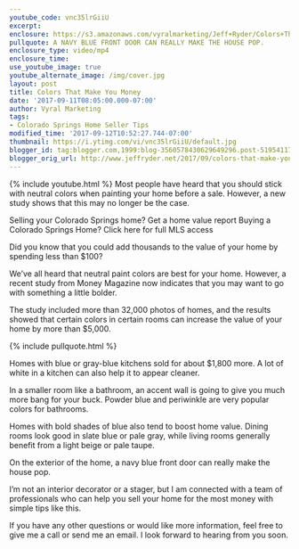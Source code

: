 ```yaml
---
youtube_code: vnc35lrGiiU
excerpt:
enclosure: https://s3.amazonaws.com/vyralmarketing/Jeff+Ryder/Colors+That+Make+You+Money+-+Colorado+Springs+Real+Estate+Agent.mp4
pullquote: A NAVY BLUE FRONT DOOR CAN REALLY MAKE THE HOUSE POP.
enclosure_type: video/mp4
enclosure_time:
use_youtube_image: true
youtube_alternate_image: /img/cover.jpg
layout: post
title: Colors That Make You Money
date: '2017-09-11T08:05:00.000-07:00'
author: Vyral Marketing
tags:
- Colorado Springs Home Seller Tips
modified_time: '2017-09-12T10:52:27.744-07:00'
thumbnail: https://i.ytimg.com/vi/vnc35lrGiiU/default.jpg
blogger_id: tag:blogger.com,1999:blog-3560578430629649296.post-5195411771649852702
blogger_orig_url: http://www.jeffryder.net/2017/09/colors-that-make-you-money.html
---
```

{% include youtube.html %}
Most people have heard that you should stick with neutral colors when painting your home before a sale. However, a new study shows that this may no longer be the case.

Selling your Colorado Springs home? Get a home value report
Buying a Colorado Springs Home? Click here for full MLS access

Did you know that you could add thousands to the value of your home by spending less than $100?

We’ve all heard that neutral paint colors are best for your home. However, a recent study from Money Magazine now indicates that you may want to go with something a little bolder.

The study included more than 32,000 photos of homes, and the results showed that certain colors in certain rooms can increase the value of your home by more than $5,000.

{% include pullquote.html %}

Homes with blue or gray-blue kitchens sold for about $1,800 more. A lot of white in a kitchen can also help it to appear cleaner.

In a smaller room like a bathroom, an accent wall is going to give you much more bang for your buck. Powder blue and periwinkle are very popular colors for bathrooms.

Homes with bold shades of blue also tend to boost home value. Dining rooms look good in slate blue or pale gray, while living rooms generally benefit from a light beige or pale taupe.

On the exterior of the home, a navy blue front door can really make the house pop.

I’m not an interior decorator or a stager, but I am connected with a team of professionals who can help you sell your home for the most money with simple tips like this.

If you have any other questions or would like more information, feel free to give me a call or send me an email. I look forward to hearing from you soon.
